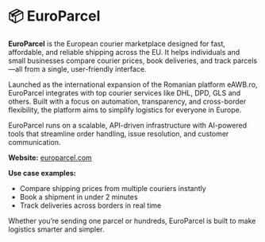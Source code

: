 # 📦 EuroParcel

**EuroParcel** is the European courier marketplace designed for fast, affordable, and reliable shipping across the EU. It helps individuals and small businesses compare courier prices, book deliveries, and track parcels—all from a single, user-friendly interface.

Launched as the international expansion of the Romanian platform eAWB.ro, EuroParcel integrates with top courier services like DHL, DPD, GLS and others. Built with a focus on automation, transparency, and cross-border flexibility, the platform aims to simplify logistics for everyone in Europe.

EuroParcel runs on a scalable, API-driven infrastructure with AI-powered tools that streamline order handling, issue resolution, and customer communication.

**Website:** [europarcel.com](https://europarcel.com)

**Use case examples:**
- Compare shipping prices from multiple couriers instantly
- Book a shipment in under 2 minutes
- Track deliveries across borders in real time

Whether you’re sending one parcel or hundreds, EuroParcel is built to make logistics smarter and simpler.
